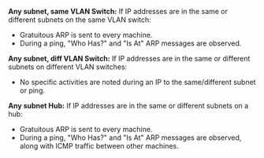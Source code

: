 **Any subnet, same VLAN Switch:**
If IP addresses are in the same or different subnets on the same VLAN switch:
- Gratuitous ARP is sent to every machine.
- During a ping, "Who Has?" and "Is At" ARP messages are observed.

**Any subnet, diff VLAN Switch:**
If IP addresses are in the same or different subnets on different VLAN switches:
- No specific activities are noted during an IP to the same/different subnet or ping.

**Any subnet Hub:**
If IP addresses are in the same or different subnets on a hub:
- Gratuitous ARP is sent to every machine.
- During a ping, "Who Has?" and "Is At" ARP messages are observed, along with ICMP traffic between other machines.
